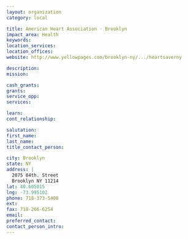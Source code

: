 ```yaml
---
layout: organization
category: local

title: American Heart Association - Brooklyn
impact_area: Health
keywords: 
location_services: 
location_offices: 
website: http://www.yellowpages.com/brooklyn-ny/.../heartsaverny

description: 
mission: 

cash_grants: 
grants: 
service_opp: 
services: 

learn: 
cont_relationship: 

salutation: 
first_name: 
last_name: 
title_contact_person: 

city: Brooklyn
state: NY
address: |
  2075 84th. Street    
  Brooklyn NY 11214
lat: 40.605015
lng: -73.995102
phone: 718-373-5400
ext: 
fax: 718-266-6254
email: 
preferred_contact: 
contact_person_intro: 
---
```


